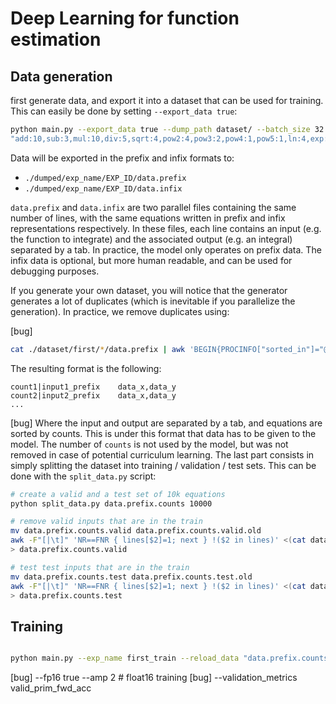 # Deep Learning for function estimation


## Data generation

first generate data, and export it into a dataset that can be used for training. This can easily be done by setting `--export_data true`:
```bash
python main.py --export_data true --dump_path dataset/ --batch_size 32 --cpu true --exp_name first --num_workers 1 --env_base_seed -1  --n_variables 1 --leaf_probs "0.75,0.25,0" --max_ops 5 --max_int 5 --positive true --max_len 64 --epoch_size 10 --max_epoch 10 --operators "add:10,sub:3,mul:10,pow2:4,pow3:2,pow4:1,pow5:1,exp:4,sin:4,cos:4,tan:4"
"add:10,sub:3,mul:10,div:5,sqrt:4,pow2:4,pow3:2,pow4:1,pow5:1,ln:4,exp:4,sin:4,cos:4,tan:4,asin:1,acos:1,atan:1,sinh:1,cosh:1,tanh:1,asinh:1,acosh:1,atanh:1"
```

Data will be exported in the prefix and infix formats to:
- `./dumped/exp_name/EXP_ID/data.prefix`
- `./dumped/exp_name/EXP_ID/data.infix`

`data.prefix` and `data.infix` are two parallel files containing the same number of lines, with the same equations written in prefix and infix representations respectively. In these files, each line contains an input (e.g. the function to integrate) and the associated output (e.g. an integral) separated by a tab. In practice, the model only operates on prefix data. The infix data is optional, but more human readable, and can be used for debugging purposes.

If you generate your own dataset, you will notice that the generator generates a lot of duplicates (which is inevitable if you parallelize the generation). In practice, we remove duplicates using:

[bug]
```bash
cat ./dataset/first/*/data.prefix | awk 'BEGIN{PROCINFO["sorted_in"]="@val_num_desc"}{c[$0]++}END{for (i in c) printf("%i|%s\n",c[i],i)}' > data.prefix.counts

```

The resulting format is the following:
```
count1|input1_prefix    data_x,data_y
count2|input2_prefix    data_x,data_y
...
```
[bug]
Where the input and output are separated by a tab, and equations are sorted by counts. This is under this format that data has to be given to the model. The number of `counts` is not used by the model, but was not removed in case of potential curriculum learning. The last part consists in simply splitting the dataset into training / validation / test sets. This can be done with the `split_data.py` script:

```bash
# create a valid and a test set of 10k equations
python split_data.py data.prefix.counts 10000

# remove valid inputs that are in the train
mv data.prefix.counts.valid data.prefix.counts.valid.old
awk -F"[|\t]" 'NR==FNR { lines[$2]=1; next } !($2 in lines)' <(cat data.prefix.counts.train) data.prefix.counts.valid.old \
> data.prefix.counts.valid

# test test inputs that are in the train
mv data.prefix.counts.test data.prefix.counts.test.old
awk -F"[|\t]" 'NR==FNR { lines[$2]=1; next } !($2 in lines)' <(cat data.prefix.counts.train) data.prefix.counts.test.old \
> data.prefix.counts.test
```


## Training

```bash

python main.py --exp_name first_train --reload_data "data.prefix.counts.train,data.prefix.counts.valid,data.prefix.counts.test" --reload_size 103724 --token_size 64 --emb_dim 256 --n_enc_layers 6 --n_dec_layers 6 --n_heads 8 --optimizer "adam,lr=0.0001"  --batch_size 32 --epoch_size 10000 --cpu true


```

[bug] --fp16 true --amp 2     # float16 training
[bug] --validation_metrics valid_prim_fwd_acc 



